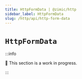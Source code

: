 ```yaml
---
title: HttpFormData | @zimic/http
sidebar_label: HttpFormData
slug: /http/api/http-form-data
---
```


# `HttpFormData`

:::info

🚧 This section is a work in progress.

:::
